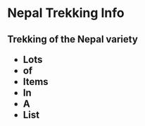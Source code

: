 # Nepal Trekking Info
<h2>Trekking of the Nepal variety
<ul>
  <li>Lots</li>
  <li>of</li>
  <li>Items</li>
  <li>In</li>
  <li>A</li>
  <li>List</li>
</ul>
</h2>
